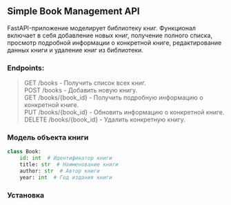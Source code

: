 ## Simple Book Management API

FastAPI-приложение моделирует библиотеку книг. Функционал включает в себя добавление новых книг, получение полного списка, просмотр подробной информации о конкретной книге, редактирование данных книги и удаление книг из библиотеки.

### Endpoints:
> GET /books - Получить список всех книг.<br>
POST /books - Добавить новую книгу.<br>
GET /books/{book_id} - Получить подробную информацию о конкретной книге.<br>
PUT /books/{book_id} - Обновить информацию о конкретной книге.<br>
DELETE /books/{book_id} - Удалить конкретную книгу.


### Модель объекта книги
```python
class Book:
    id: int  # Идентификатор книги
    title: str  # Наименование книги
    author: str  # Автор книги
    year: int  # Год издания книги
```

### Установка
